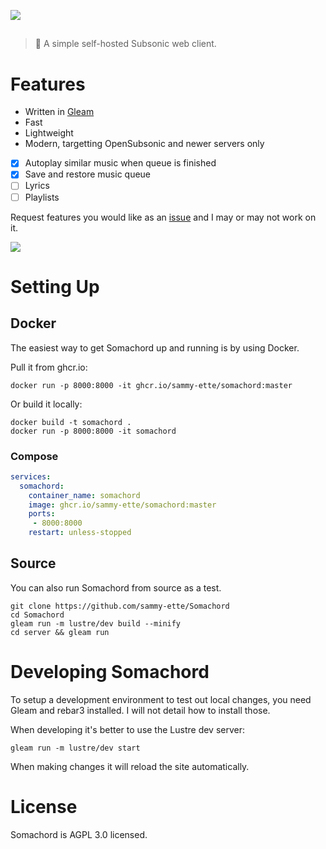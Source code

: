![](https://yuki.suou.moe/somachord_banner-sRBFZcoZ.png)
##

> 🎼 A simple self-hosted Subsonic web client.

# Features
- Written in [Gleam](https://gleam.run/)
- Fast
- Lightweight
- Modern, targetting OpenSubsonic and newer servers only
- [x] Autoplay similar music when queue is finished
- [x] Save and restore music queue
- [ ] Lyrics
- [ ] Playlists

Request features you would like as an [issue](https://github.com/sammy-ette/Somachord/issues/new)
and I may or may not work on it.

![](https://yuki.suou.moe/screenshot-PZUm43AZ.png)

# Setting Up
## Docker
The easiest way to get Somachord up and running is by using Docker.

Pull it from ghcr.io:  
```shell
docker run -p 8000:8000 -it ghcr.io/sammy-ette/somachord:master
```

Or build it locally:  
```shell
docker build -t somachord .
docker run -p 8000:8000 -it somachord
```

### Compose
```yml
services:
  somachord:
    container_name: somachord
    image: ghcr.io/sammy-ette/somachord:master
    ports:
     - 8000:8000
    restart: unless-stopped
```

## Source
You can also run Somachord from source as a test.
```shell
git clone https://github.com/sammy-ette/Somachord
cd Somachord
gleam run -m lustre/dev build --minify
cd server && gleam run
```

# Developing Somachord
To setup a development environment to test out local changes, you need Gleam and rebar3 installed.
I will not detail how to install those.

When developing it's better to use the Lustre dev server:
```shell
gleam run -m lustre/dev start
```

When making changes it will reload the site automatically.

# License
Somachord is AGPL 3.0 licensed.
